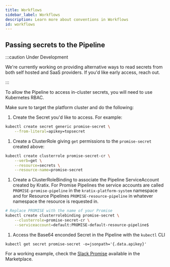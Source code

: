 ```yaml
---
title: Workflows
sidebar_label: Workflows
description: Learn more about conventions in Workflows
id: workflows
---
```


## Passing secrets to the Pipeline

:::caution Under Development

We're currently working on providing alternative ways to read secrets from both
self hosted and SaaS providers. If you'd like early access, reach out.

:::

To allow the Pipeline to access in-cluster secrets, you will need to use Kubernetes RBAC.

Make sure to target the platform cluster and do the following:

1. Create the Secret you'd like to access. For example:

  ```bash
  kubectl create secret generic promise-secret \
      --from-literal=apikey=topsecret
  ```

1. Create a ClusterRole giving `get` permissions to the `promise-secret` created above:

  ```bash
  kubectl create clusterrole promise-secret-cr \
      --verb=get \
      --resource=secrets \
      --resource-name=promise-secret
  ```

1. Create a ClusterRoleBinding to associate the Pipeline ServiceAccount created
   by Kratix. For Promise Pipelines the service accounts are called
   `PROMISE-promise-pipeline` in the `kratix-platform-system` namespace and for
   Resource Pipelines `PROMISE-resource-pipeline` in whatever namespace the
   resource is requested in.

  ```bash
  # Replace PROMISE with the name of your Promise
  kubectl create clusterrolebinding promise-secret \
      --clusterrole=promise-secret-cr \
      --serviceaccount=default:PROMISE-default-resource-pipeline$
  ```

1. Access the Base64 enconded Secret in the Pipeline with the `kubectl` CLI
  ```
  kubectl get secret promise-secret -o=jsonpath='{.data.apikey}'
  ```

For a working example, check the [Slack
Promise](https://github.com/syntasso/kratix-marketplace/tree/main/slack)
available in the Marketplace.
